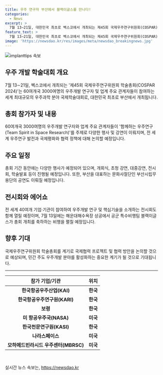 ```yaml
---
title: 우주 연구자 부산에서 블랙이글스를 만나다!
categories:
  - News
excerpt: >
  7월 13∼21일, 대한민국 최초로 벡스코에서 개최되는 제45회 국제우주연구위원회(COSPAR) 학술총회에 60여개국 3000여명의 우주개발 연구자와 업계 주요 관계자들이 참여하며, 우주과학 분야의 세계 최대규모 국제학술대회로, 다양한 행사와 대중강연이 예정되어 있습니다. 개막식은 7월 15일에 있을 예정이며, 부산에서 개최되는 이번 총회는 우주과학과 지속 가능한 미래를 위한 중요한 결실을 기대하고 있습니다.
feature_text: >
  7월 13∼21일, 대한민국 최초로 벡스코에서 개최되는 제45회 국제우주연구위원회(COSPAR) 학술총회에 60여개국 3000여명의 우주개발 연구자와 업계 주요 관계자들이 참여하며, 우주과학 분야의 세계 최대규모 국제학술대회로, 다양한 행사와 대중강연이 예정되어 있습니다. 개막식은 7월 15일에 있을 예정이며, 부산에서 개최되는 이번 총회는 우주과학과 지속 가능한 미래를 위한 중요한 결실을 기대하고 있습니다.
image: 'https://newsdao.kr/res/images/meta/newsdao_breakingnews.jpg'
---
```


<p><img src="httpss://newsdao.kr/res/images/meta/newsdao_breakingnews.jpg" alt="implanttips 속보" /></p>

<h2 data-ke-size="size26">우주 개발 학술대회 개요</h2>

<p data-ke-size="size16">7월 13∼21일, 벡스코에서 개최되는 '제45회 국제우주연구위원회 학술총회(COSPAR 2024)'는 60여개국 3000여명의 우주개발 연구자 및 업계 주요 관계자들이 참여하는 세계 최대규모의 우주과학 분야 국제학술대회로, 대한민국 최초로 부산에서 개최됩니다.</p>

<h2 data-ke-size="size26">총회 참가자 및 내용</h2>

<p data-ke-size="size16">60여개국 3000여명의 우주개발 연구자와 업계 주요 관계자들이 '함께하는 우주연구(Team Spirit in Space Research)'를 주제로 다양한 행사 및 강연이 이뤄지며, 전 세계 우주연구 발전과 국제평화와 협력 정책에 대해 논의할 예정입니다.</p>

<h2 data-ke-size="size26">주요 일정</h2>

<p data-ke-size="size16">총회 기간 동안에는 다양한 행사가 예정되어 있으며, 개회식, 초청 강연, 대중강연, 전시회, 학술발표 등이 진행될 예정입니다. 또한, 부산을 대표하는 문화사절단인 부산시립무용단의 공연도 이뤄질 예정입니다.</p>

<h2 data-ke-size="size26">전시회와 에어쇼</h2>

<p data-ke-size="size16">전 세계 40여개 기업·기관이 참여하여 우주개발 연구 및 핵심기술을 소개하는 전시회도 함께 열릴 예정이며, 7월 13일에는 해운대해수욕장 상공에서 공군 특수비행팀 블랙이글스가 총회 개최를 축하하는 비행을 펼칠 예정입니다.</p>

<h2 data-ke-size="size26">향후 기대</h2>

<p data-ke-size="size16">국제우주연구위원회 학술총회를 계기로 국제협력 프로젝트 및 협력 방안을 논의할 것으로 예상되며, 민간 주도 우주개발 분야를 활성화하는 중요한 계기가 될 것으로 기대됩니다.</p>

<hr>

<table>
    <thead>
        <tr>
            <th style="text-align: center;">참가 기업/기관</th>
            <th style="text-align: center;">위치</th>
        </tr>
    </thead>
    <tbody>
        <tr>
            <td style="text-align: center; height: 17px;"><b>한국항공우주산업(KAI)</b></td>
            <td style="text-align: center; height: 17px;"><b>한국</b></td>
        </tr>
        <tr>
            <td style="text-align: center; height: 17px;"><b>한국항공우주연구원(KARI)</b></td>
            <td style="text-align: center; height: 17px;"><b>한국</b></td>
        </tr>
        <tr>
            <td style="text-align: center; height: 17px;"><b>보령</b></td>
            <td style="text-align: center; height: 17px;"><b>한국</b></td>
        </tr>
        <tr>
            <td style="text-align: center; height: 17px;"><b>미 항공우주국(NASA)</b></td>
            <td style="text-align: center; height: 17px;"><b>미국</b></td>
        </tr>
        <tr>
            <td style="text-align: center; height: 17px;"><b>한국천문연구원(KASI)</b></td>
            <td style="text-align: center; height: 17px;"><b>한국</b></td>
        </tr>
        <tr>
            <td style="text-align: center; height: 17px;"><b>나라스페이스</b></td>
            <td style="text-align: center; height: 17px;"><b>미국</b></td>
        </tr>
        <tr>
            <td style="text-align: center; height: 17px;"><b>모하메드빈라시드 우주센터(MBRSC)</b></td>
            <td style="text-align: center; height: 17px;"><b>미국</b></td>
        </tr>
    </tbody>
</table>

<p data-ke-size="size16">&nbsp;</p>
실시간 뉴스 속보는, <a href="https://newsdao.kr" rel="dofollow">https://newsdao.kr</a>


